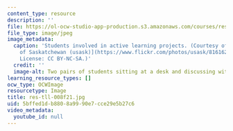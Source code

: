 ```yaml
---
content_type: resource
description: ''
file: https://ol-ocw-studio-app-production.s3.amazonaws.com/courses/res-tll-008-social-and-ethical-responsibilities-of-computing-serc-fall-2021/5bffed1db8808a9990e7cce29e5b27c6_res-tll-008f21.jpg
file_type: image/jpeg
image_metadata:
  caption: 'Students involved in active learning projects. (Courtesy of [University
    of Saskatchewan (usask)](https://www.flickr.com/photos/usask/8161626394) on Flickr.
    License: CC BY-NC-SA.)'
  credit: ''
  image-alt: Two pairs of students sitting at a desk and discussing with each other.
learning_resource_types: []
ocw_type: OCWImage
resourcetype: Image
title: res-tll-008f21.jpg
uid: 5bffed1d-b880-8a99-90e7-cce29e5b27c6
video_metadata:
  youtube_id: null
---
```

